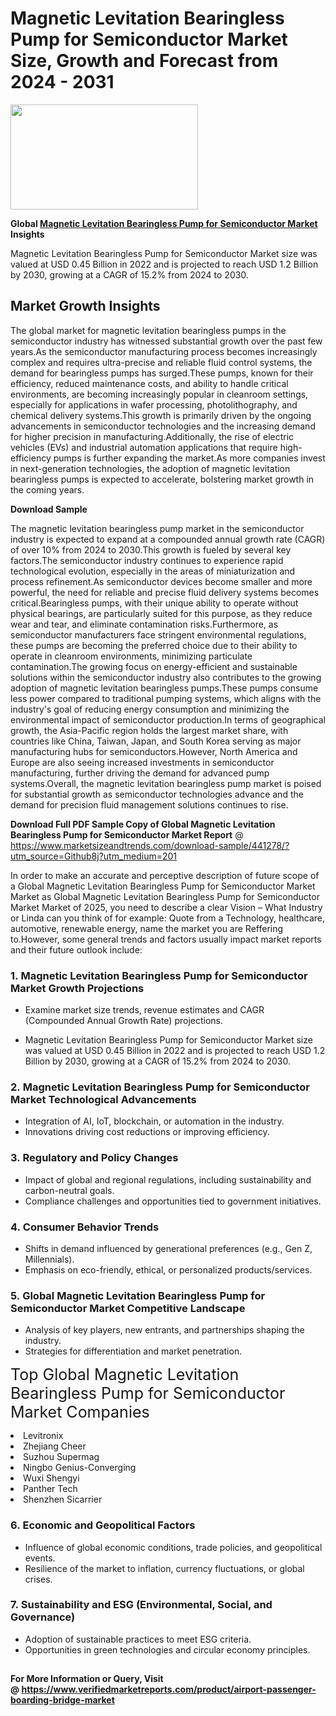 <H1>Magnetic Levitation Bearingless Pump for Semiconductor Market Size, Growth and Forecast from 2024 - 2031</H1><img class="aligncenter size-medium wp-image-584254" src="https://thirdeyenews.in/wp-content/uploads/2024/09/Global-Market-Research-300x168.jpeg" alt="" width="300" height="168" /><p><strong>Global&nbsp;<a href="https://www.marketsizeandtrends.com/download-sample/441278/?utm_source=Github8j?utm_medium=201">Magnetic Levitation Bearingless Pump for Semiconductor Market</a> Insights</strong></p><p>Magnetic Levitation Bearingless Pump for Semiconductor Market size was valued at USD 0.45 Billion in 2022 and is projected to reach USD 1.2 Billion by 2030, growing at a CAGR of 15.2% from 2024 to 2030.</p><p><h2>Market Growth Insights</h2> <p>The global market for magnetic levitation bearingless pumps in the semiconductor industry has witnessed substantial growth over the past few years.As the semiconductor manufacturing process becomes increasingly complex and requires ultra-precise and reliable fluid control systems, the demand for bearingless pumps has surged.These pumps, known for their efficiency, reduced maintenance costs, and ability to handle critical environments, are becoming increasingly popular in cleanroom settings, especially for applications in wafer processing, photolithography, and chemical delivery systems.This growth is primarily driven by the ongoing advancements in semiconductor technologies and the increasing demand for higher precision in manufacturing.Additionally, the rise of electric vehicles (EVs) and industrial automation applications that require high-efficiency pumps is further expanding the market.As more companies invest in next-generation technologies, the adoption of magnetic levitation bearingless pumps is expected to accelerate, bolstering market growth in the coming years.</p> <p><strong>Download Sample</strong></p> <p>The magnetic levitation bearingless pump market in the semiconductor industry is expected to expand at a compounded annual growth rate (CAGR) of over 10% from 2024 to 2030.This growth is fueled by several key factors.The semiconductor industry continues to experience rapid technological evolution, especially in the areas of miniaturization and process refinement.As semiconductor devices become smaller and more powerful, the need for reliable and precise fluid delivery systems becomes critical.Bearingless pumps, with their unique ability to operate without physical bearings, are particularly suited for this purpose, as they reduce wear and tear, and eliminate contamination risks.Furthermore, as semiconductor manufacturers face stringent environmental regulations, these pumps are becoming the preferred choice due to their ability to operate in cleanroom environments, minimizing particulate contamination.The growing focus on energy-efficient and sustainable solutions within the semiconductor industry also contributes to the growing adoption of magnetic levitation bearingless pumps.These pumps consume less power compared to traditional pumping systems, which aligns with the industry's goal of reducing energy consumption and minimizing the environmental impact of semiconductor production.In terms of geographical growth, the Asia-Pacific region holds the largest market share, with countries like China, Taiwan, Japan, and South Korea serving as major manufacturing hubs for semiconductors.However, North America and Europe are also seeing increased investments in semiconductor manufacturing, further driving the demand for advanced pump systems.Overall, the magnetic levitation bearingless pump market is poised for substantial growth as semiconductor technologies advance and the demand for precision fluid management solutions continues to rise.</p> <p><span class=""><strong>Download Full PDF Sample Copy of Global Magnetic Levitation Bearingless Pump for Semiconductor Market Report</strong> @ <a href="https://www.marketsizeandtrends.com/download-sample/441278/?utm_source=Github8j?utm_medium=201" target="_blank">https://www.marketsizeandtrends.com/download-sample/441278/?utm_source=Github8j?utm_medium=201</a></span></p><p>In order to make an accurate and perceptive description of future scope of a Global&nbsp;Magnetic Levitation Bearingless Pump for Semiconductor Market Market as Global&nbsp;Magnetic Levitation Bearingless Pump for Semiconductor Market Market of 2025, you need to describe a clear Vision &ndash; What Industry or Linda can you think of for example: Quote from a Technology, healthcare, automotive, renewable energy, name the market you are Reffering to.However, some general trends and factors usually impact market reports and their future outlook include:</p><h3>1.&nbsp;<strong>Magnetic Levitation Bearingless Pump for Semiconductor Market Growth Projections</strong></h3><ul><li>Examine market size trends, revenue estimates and CAGR (Compounded Annual Growth Rate) projections.</li><li><p>Magnetic Levitation Bearingless Pump for Semiconductor Market size was valued at USD 0.45 Billion in 2022 and is projected to reach USD 1.2 Billion by 2030, growing at a CAGR of 15.2% from 2024 to 2030.</p></li></ul><h3>2.&nbsp;<strong>Magnetic Levitation Bearingless Pump for Semiconductor Market Technological Advancements</strong></h3><ul><li>Integration of AI, IoT, blockchain, or automation in the industry.</li><li>Innovations driving cost reductions or improving efficiency.</li></ul><h3>3.&nbsp;<strong>Regulatory and Policy Changes</strong></h3><ul><li>Impact of global and regional regulations, including sustainability and carbon-neutral goals.</li><li>Compliance challenges and opportunities tied to government initiatives.</li></ul><h3>4.&nbsp;<strong>Consumer Behavior Trends</strong></h3><ul><li>Shifts in demand influenced by generational preferences (e.g., Gen Z, Millennials).</li><li>Emphasis on eco-friendly, ethical, or personalized products/services.</li></ul><h3>5.&nbsp;<strong>Global Magnetic Levitation Bearingless Pump for Semiconductor Market Competitive Landscape</strong></h3><ul><li>Analysis of key players, new entrants, and partnerships shaping the industry.</li><li>Strategies for differentiation and market penetration.</li></ul><p data-pm-slice="1 1 []"><span style="color: inherit; font-family: inherit; font-size: 25px;">Top Global Magnetic Levitation Bearingless Pump for Semiconductor Market Companies</span></p><div class="" data-test-id=""><p><li>Levitronix</li><li> Zhejiang Cheer</li><li> Suzhou Supermag</li><li> Ningbo Genius-Converging</li><li> Wuxi Shengyi</li><li> Panther Tech</li><li> Shenzhen Sicarrier</li></p></div><h3>6.&nbsp;<strong>Economic and Geopolitical Factors</strong></h3><ul><li>Influence of global economic conditions, trade policies, and geopolitical events.</li><li>Resilience of the market to inflation, currency fluctuations, or global crises.</li></ul><h3>7.&nbsp;<strong>Sustainability and ESG (Environmental, Social, and Governance)</strong></h3><ul><li>Adoption of sustainable practices to meet ESG criteria.</li><li>Opportunities in green technologies and circular economy principles.</li></ul><h2><strong style="font-size: 14px;">For More Information or Query, Visit @&nbsp;</strong><a style="background-color: #ffffff; font-size: 14px;" href="https://www.marketsizeandtrends.com/report/magnetic-levitation-bearingless-pump-for-semiconductor-market/" target="_blank">https://www.verifiedmarketreports.com/product/airport-passenger-boarding-bridge-market</a></h2>